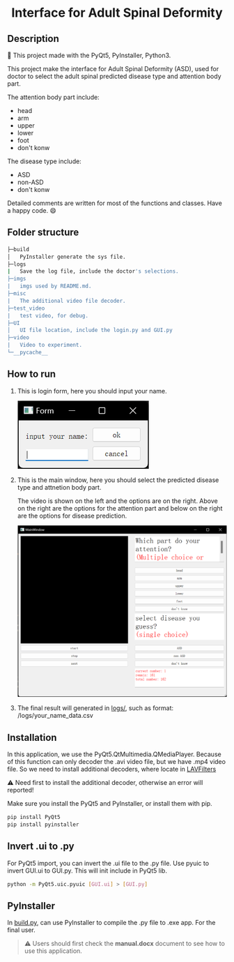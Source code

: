 <div align="center">

# Interface for Adult Spinal Deformity

</div>

## Description  

📓 This project made with the PyQt5, PyInstaller, Python3.

This project make the interface for Adult Spinal Deformity (ASD), used for doctor to select the adult spinal predicted disease type and attention body part.

The attention body part include:

- head
- arm
- upper
- lower
- foot
- don't konw

The disease type include:

- ASD
- non-ASD
- don't konw

Detailed comments are written for most of the functions and classes.
Have a happy code. 😄

## Folder structure

``` bash  
├─build
│   PyInstaller generate the sys file.
├─logs
|   Save the log file, include the doctor's selections.
├─imgs
|   imgs used by README.md.
├─misc
|   The additional video file decoder.
├─test_video
|   test video, for debug.
├─UI
│   UI file location, include the login.py and GUI.py
├─video
|   Video to experiment.
└─__pycache__
```

## How to run

1. This is login form, here you should input your name.

    ![login](img/login_form.png)

2. This is the main window, here you should select the predicted disease type and attnetion body part.

    The video is shown on the left and the options are on the right.
    Above on the right are the options for the attention part and below on the right are the options for disease prediction.

    ![main_window](img/main_window.png)

3. The final result will generated in [logs/](logs/), such as format: /logs/your_name_data.csv

## Installation  

In this application, we use the PyQt5.QtMultimedia.QMediaPlayer.
Because of this function can only decoder the .avi video file, but we have .mp4 video file.
So we need to install additional decoders, where locate in [LAVFilters](misc/LAVFilters-0.73.1.exe)

⚠️ Need first to install the additional decoder, otherwise an error will reported!

Make sure you install the PyQt5 and PyInstaller, or install them with pip.

``` bash
pip install PyQt5
pip install pyinstaller
```

## Invert .ui to .py

For PyQt5 import, you can invert the .ui file to the .py file.
Use pyuic to invert GUI.ui to GUI.py.
This will init include in PyQt5 lib.

``` bash
python -m PyQt5.uic.pyuic [GUI.ui] > [GUI.py]
```

## PyInstaller

In [build.py](build.py), can use PyInstaller to compile the .py file to .exe app.
For the final user.  

> ⚠️ Users should first check the **manual.docx** document to see how to use this application.
